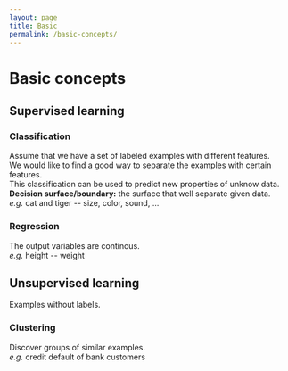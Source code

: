 ```yaml
---
layout: page
title: Basic
permalink: /basic-concepts/
---
```


# Basic concepts
## Supervised learning
### Classification
Assume that we have a set of labeled examples with different features.  
We would like to find a good way to separate the examples with certain features.  
This classification can be used to predict new properties of unknow data.  
**Decision surface/boundary:** the surface that well separate given data.  
_e.g._ cat and tiger -- size, color, sound, ...
### Regression
The output variables are continous.  
_e.g._ height -- weight
## Unsupervised learning
Examples without labels.
### Clustering
Discover groups of similar examples.  
_e.g._ credit default of bank customers
